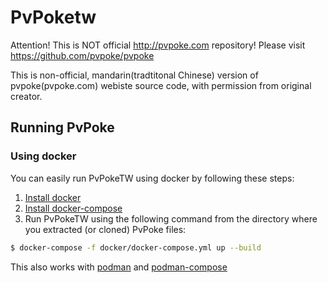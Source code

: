 # PvPoketw

Attention! This is NOT official http://pvpoke.com repository! 
Please visit https://github.com/pvpoke/pvpoke

This is non-official, mandarin(tradtitonal Chinese) version of pvpoke(pvpoke.com) webiste source code, with permission from original creator.

## Running PvPoke
### Using docker
You can easily run PvPokeTW using docker by following these steps:

1. [Install docker](https://docs.docker.com/engine/install/)
2. [Install docker-compose](https://docs.docker.com/compose/install/)
3. Run PvPokeTW using the following command from the directory where you extracted (or cloned) PvPoke files:
```bash
$ docker-compose -f docker/docker-compose.yml up --build
```

This also works with [podman](https://podman.io/getting-started/installation) and [podman-compose](https://github.com/containers/podman-compose)
